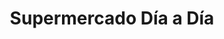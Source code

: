 ---
title: "Supermercado Día a Día"
url: /caracas/supermercado-dia-a-dia-av-san-martin/
shop: Supermarkt
---